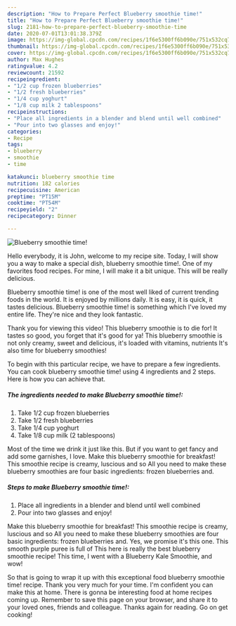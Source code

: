 ```yaml
---
description: "How to Prepare Perfect Blueberry smoothie time!"
title: "How to Prepare Perfect Blueberry smoothie time!"
slug: 2181-how-to-prepare-perfect-blueberry-smoothie-time
date: 2020-07-01T13:01:38.379Z
image: https://img-global.cpcdn.com/recipes/1f6e5300ff6b090e/751x532cq70/blueberry-smoothie-time-recipe-main-photo.jpg
thumbnail: https://img-global.cpcdn.com/recipes/1f6e5300ff6b090e/751x532cq70/blueberry-smoothie-time-recipe-main-photo.jpg
cover: https://img-global.cpcdn.com/recipes/1f6e5300ff6b090e/751x532cq70/blueberry-smoothie-time-recipe-main-photo.jpg
author: Max Hughes
ratingvalue: 4.2
reviewcount: 21592
recipeingredient:
- "1/2 cup frozen blueberries"
- "1/2 fresh blueberries"
- "1/4 cup yoghurt"
- "1/8 cup milk 2 tablespoons"
recipeinstructions:
- "Place all ingredients in a blender and blend until well combined"
- "Pour into two glasses and enjoy!"
categories:
- Recipe
tags:
- blueberry
- smoothie
- time

katakunci: blueberry smoothie time 
nutrition: 182 calories
recipecuisine: American
preptime: "PT15M"
cooktime: "PT54M"
recipeyield: "2"
recipecategory: Dinner

---
```



![Blueberry smoothie time!](https://img-global.cpcdn.com/recipes/1f6e5300ff6b090e/751x532cq70/blueberry-smoothie-time-recipe-main-photo.jpg)

Hello everybody, it is John, welcome to my recipe site. Today, I will show you a way to make a special dish, blueberry smoothie time!. One of my favorites food recipes. For mine, I will make it a bit unique. This will be really delicious.

Blueberry smoothie time! is one of the most well liked of current trending foods in the world. It is enjoyed by millions daily. It is easy, it is quick, it tastes delicious. Blueberry smoothie time! is something which I've loved my entire life. They're nice and they look fantastic.

Thank you for viewing this video! This blueberry smoothie is to die for! It tastes so good, you forget that it&#39;s good for ya! This blueberry smoothie is not only creamy, sweet and delicious, it&#39;s loaded with vitamins, nutrients It&#39;s also time for blueberry smoothies!


To begin with this particular recipe, we have to prepare a few ingredients. You can cook blueberry smoothie time! using 4 ingredients and 2 steps. Here is how you can achieve that.

<!--inarticleads1-->

##### The ingredients needed to make Blueberry smoothie time!:

1. Take 1/2 cup frozen blueberries
1. Take 1/2 fresh blueberries
1. Take 1/4 cup yoghurt
1. Take 1/8 cup milk (2 tablespoons)


Most of the time we drink it just like this. But if you want to get fancy and add some garnishes, I love. Make this blueberry smoothie for breakfast! This smoothie recipe is creamy, luscious and so All you need to make these blueberry smoothies are four basic ingredients: frozen blueberries and. 

<!--inarticleads2-->

##### Steps to make Blueberry smoothie time!:

1. Place all ingredients in a blender and blend until well combined
1. Pour into two glasses and enjoy!


Make this blueberry smoothie for breakfast! This smoothie recipe is creamy, luscious and so All you need to make these blueberry smoothies are four basic ingredients: frozen blueberries and. Yes, we promise it&#39;s this one. This smooth purple puree is full of This here is really the best blueberry smoothie recipe! This time, I went with a Blueberry Kale Smoothie, and wow! 

So that is going to wrap it up with this exceptional food blueberry smoothie time! recipe. Thank you very much for your time. I'm confident you can make this at home. There is gonna be interesting food at home recipes coming up. Remember to save this page on your browser, and share it to your loved ones, friends and colleague. Thanks again for reading. Go on get cooking!
